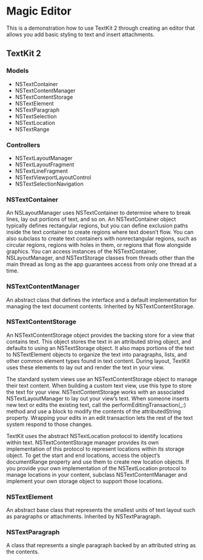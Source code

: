 # Magic Editor

This is a demonstration how to use TextKit 2 through creating an editor that allows you add basic styling to text and insert attachments.

## TextKit 2

### Models

- NSTextContainer
- NSTextContentManager
- NSTextContentStorage
- NSTextElement
- NSTextParagraph
- NSTextSelection
- NSTextLocation
- NSTextRange

### Controllers

- NSTextLayoutManager
- NSTextLayoutFragment
- NSTextLineFragment
- NSTextViewportLayoutControl
- NSTextSelectionNavigation

### NSTextContainer

An NSLayoutManager uses NSTextContainer to determine where to break lines, lay out portions of text, and so on. An NSTextContainer object typically defines rectangular regions, but you can define exclusion paths inside the text container to create regions where text doesn’t flow. You can also subclass to create text containers with nonrectangular regions, such as circular regions, regions with holes in them, or regions that flow alongside graphics.
You can access instances of the NSTextContainer, NSLayoutManager, and NSTextStorage classes from threads other than the main thread as long as the app guarantees access from only one thread at a time.

### NSTextContentManager

An abstract class that defines the interface and a default implementation for managing the text document contents. Inherited by NSTextContentStorage.

### NSTextContentStorage

An NSTextContentStorage object provides the backing store for a view that contains text. This object stores the text in an attributed string object, and defaults to using an NSTextStorage object. It also maps portions of the text to NSTextElement objects to organize the text into paragraphs, lists, and other common element types found in text content. During layout, TextKit uses these elements to lay out and render the text in your view.

The standard system views use an NSTextContentStorage object to manage their text content. When building a custom text view, use this type to store the text for your view. NSTextContentStorage works with an associated NSTextLayoutManager to lay out your view’s text. When someone inserts new text or edits the existing text, call the performEditingTransaction(_:) method and use a block to modify the contents of the attributedString property. Wrapping your edits in an edit transaction lets the rest of the text system respond to those changes.

TextKit uses the abstract NSTextLocation protocol to identify locations within text. NSTextContentStorage manager provides its own implementation of this protocol to represent locations within its storage object. To get the start and end locations, access the object’s documentRange property and use them to create new location objects. If you provide your own implementation of the NSTextLocation protocol to manage locations in your content, subclass NSTextContentManager and implement your own storage object to support those locations.

### NSTextElement

An abstract base class that represents the smallest units of text layout such as paragraphs or attachments. Inherited by NSTextParagraph.

### NSTextParagraph

A class that represents a single paragraph backed by an attributed string as the contents.
